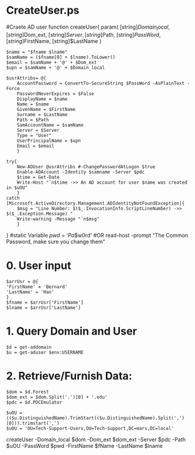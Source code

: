 # CreateUser.ps
#Craete AD user
function createUser{
    param(
        [string]$Domain_local,
        [string]$Dom_ext,
        [string]$Server,
        [string]$Path,
        [string]$PassWord,
        [string]$FirstName,
        [string]$LastName 
        )

    $name = "$fname $lname"
    $samName = ($fname[0] + $lname).ToLower()
    $email = $samName + '@' + $Dom_ext 
    $upn = $samName + '@' + $Domain_local

    $usrAttribs= @{
        AccountPassword = ConvertTo-SecureString $PassWord -AsPlainText -Force
        PasswordNeverExpires = $False
        DisplayName = $name
        Name = $name
        GivenName = $FirstName
        Surname = $LastName
        Path = $Path
        SamAccountName = $samName
        Server = $Server
        Type = "User"
        UserPrincipalName = $upn
        Email = $email
        }

    try{
        New-ADUser @usrAttribs #-ChangePasswordAtLogon $true
        Enable-ADAccount -Identity $samname -Server $pdc
        $time = Get-Date
        Write-Host "`n$time ->> An AD account for user $name was created in $uOU"
        }
    catch [Microsoft.ActiveDirectory.Management.ADIdentityNotFoundException]{
        $msg = "Line Number: $($_.InvocationInfo.ScriptLineNumber) ->> $($_.Exception.Message) "
        Write-warning -Message "`n$msg"
        }

}
#static Variable
    $pwd = 'Pa$$w0rd' #OR    read-host -prompt "The Common Password, make sure you change them"
    
# 0. User input
    $arrUsr = @{
    'FirstName' = 'Bernard'
    'LastName' = 'Han'
    }
    $fname = $arrUsr['FirstName']
    $lname = $arrUsr['LastName']

# 1. Query Domain and User
    $d = get-addomain
    $u = get-aduser $env:USERNAME

# 2. Retrieve/Furnish Data:
    $dom = $d.Forest
    $dom_ext = $dom.Split('.')[0] + '.edu'
    $pdc = $d.PDCEmulator
    
    $uOU = (($u.DistinguishedName).TrimStart(($u.DistinguishedName).Split(',')[0])).trimstart(',')
    $uOU = 'OU=Tech-Support-Users,OU=Tech-Support,DC=mars,DC=local'

createUser -Domain_local $dom -Dom_ext $dom_ext -Server $pdc -Path $uOU -PassWord $pwd -FirstName $fName -LastName $lname
